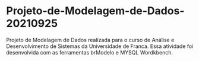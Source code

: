 # Projeto-de-Modelagem-de-Dados-20210925
Projeto de Modelagem de Dados realizada para o curso de Análise e Desenvolvimento de Sistemas da Universidade de Franca. Essa atividade foi desenvolvida com as ferramentas brModelo e MYSQL Wordkbench.
